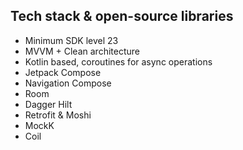 ## Tech stack & open-source libraries

* Minimum SDK level 23
* MVVM + Clean architecture
* Kotlin based, coroutines for async operations
* Jetpack Compose
* Navigation Compose
* Room
* Dagger Hilt
* Retrofit & Moshi
* MockK
* Coil